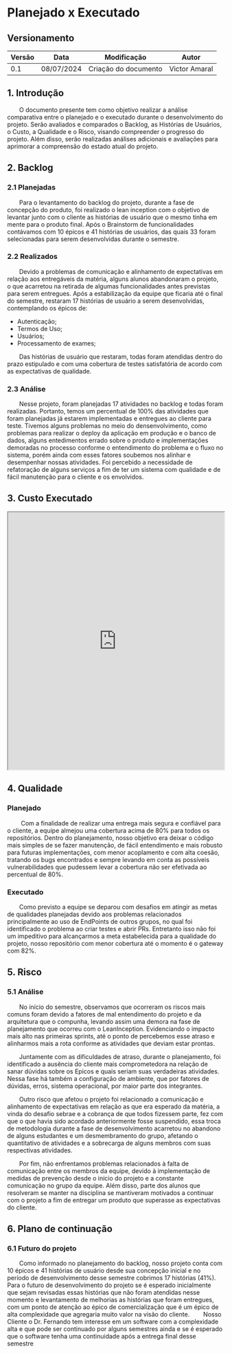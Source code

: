 
# Planejado x Executado

## Versionamento

| Versão | Data | Modificação | Autor |
|--|--|--|--|
|0.1| 08/07/2024 | Criação do documento | Victor Amaral |

## 1. Introdução

&emsp;&emsp;O documento presente tem como objetivo realizar a análise comparativa entre o planejado e o executado durante o desenvolvimento do projeto. Serão avaliados e comparados o Backlog, as Histórias de Usuários, o Custo, a Qualidade e o Risco, visando compreender o progresso do projeto. Além disso, serão realizadas análises adicionais e avaliações para aprimorar a compreensão do estado atual do projeto.

## 2. Backlog

### 2.1 Planejadas

&emsp;&emsp;Para o levantamento do backlog do projeto, durante a fase de concepção do produto, foi realizado o lean inception com o objetivo de levantar junto com o cliente as histórias de usuário que o mesmo tinha em mente para o produto final. Após o Brainstorm de funcionalidades contávamos com 10 épicos e 41 histórias de usuários, das quais 33 foram selecionadas para serem desenvolvidas durante o semestre.

### 2.2 Realizados

&emsp;&emsp;Devido a problemas de comunicação e alinhamento de expectativas em relação aos entregáveis da matéria, alguns alunos abandonaram o projeto, o que acarretou na retirada de algumas funcionalidades antes previstas para serem entregues. Após a estabilização da equipe que ficaria até o final do semestre, restaram 17 histórias de usuário a serem desenvolvidas, contemplando os épicos de:
- Autenticação;
- Termos de Uso;
- Usuários;
- Processamento de exames;

&emsp;&emsp;Das histórias de usuário que restaram, todas foram atendidas dentro do prazo estipulado e com uma cobertura de testes satisfatória de acordo com as expectativas de qualidade. 

### 2.3 Análise

&emsp;&emsp;Nesse projeto, foram planejadas 17 atividades no backlog e todas foram realizadas. Portanto, temos um percentual de 100% das atividades que foram planejadas já estarem implementadas e entregues ao cliente para teste. Tivemos alguns problemas no meio do densenvolvimento, como problemas para realizar o deploy da aplicação em produção e o banco de dados, alguns entedimentos errado sobre o produto e implementações demoradas no processo conforme o entendimento do problema e o fluxo no sistema, porém ainda com esses fatores soubemos nos alinhar e desempenhar nossas atividades. Foi percebido a necessidade de refatoração de alguns serviços a fim de ter um sistema com qualidade e de fácil manutenção para o cliente e os envolvidos.

## 3. Custo Executado

<iframe width=100% height="600" src="https://docs.google.com/spreadsheets/d/1Fs_Yda7rHD6GffYEKC2RexxuDrW3tt4wcln4dEhsF98/edit?usp=sharing/pubhtml?gid=0&amp;single=true&amp;widget=true&amp;headers=false"></iframe>

## 4. Qualidade

### Planejado

&emsp;&emsp; Com a finalidade de realizar uma entrega mais segura e confiável para o cliente, a equipe almejou uma cobertura acima de 80% para todos os repositórios. Dentro do planejamento, nosso objetivo era deixar o código mais simples de se fazer manutenção, de fácil entendimento e mais robusto para futuras implementações, com menor acoplamento e com alta coesão, tratando os bugs encontrados e sempre levando em conta as possíveis vulnerabilidades que pudessem levar a cobertura não ser efetivada ao percentual de 80%.

### Executado

&emsp;&emsp;Como previsto a equipe se deparou com desafios em atingir as metas de qualidades planejadas devido aos problemas relacionados principalmente ao uso de EndPoints de outros grupos, no qual foi identificado o problema ao criar testes e abrir PRs. Entretanto isso não foi um impeditivo para alcançarmos a meta estabelecida para a qualidade do projeto, nosso repositório com menor cobertura até o momento é o gateway com 82%.

## 5. Risco

### 5.1 Análise

&emsp;&emsp;No início do semestre, observamos que ocorreram os riscos mais comuns foram devido a fatores de mal entendimento do projeto e da arquitetura que o compunha, levando assim uma demora na fase de planejamento que ocorreu com o LeanInception. Evidenciando o impacto mais alto nas primeiras sprints, até o ponto de percebemos esse atraso e alinharmos mais a rota conforme as atividades que deviam estar prontas.

&emsp;&emsp;Juntamente com as dificuldades de atraso, durante o planejamento, foi identificado a ausência do cliente mais comprometedora na relação de sanar dúvidas sobre os Epicos e quais seriam suas verdadeiras atividades. Nessa fase há também a configuração de ambiente, que por fatores de dúvidas, erros, sistema operacional, por maior parte dos integrantes.

&emsp;&emsp;Outro risco que afetou o projeto foi relacionado a comunicação e alinhamento de expectativas em relação as que era esperado da matéria, a vinda do desafio sebrae e a cobrança de que todos fizessem parte, fez com que o que havia sido acordado anteriormente fosse suspendido, essa troca de metodologia durante a fase de desenvolvimento acarretou no abandono de alguns estudantes e um desmembramento do grupo, afetando o quantitativo de atividades e a sobrecarga de alguns membros com suas respectivas atividades.

&emsp;&emsp;Por fim, não enfrentamos problemas relacionados à falta de comunicação entre os membros da equipe, devido à implementação de medidas de prevenção desde o início do projeto e a constante comunicação no grupo da equipe. Além disso, parte dos alunos que resolveram se manter na disciplina se mantiveram motivados a continuar com o projeto a fim de entregar um produto que superasse as expectativas do cliente.

## 6. Plano de continuação

### 6.1 Futuro do projeto

&emsp;&emsp;Como informado no planejamento do backlog, nosso projeto conta com 10 épicos e 41 histórias de usuário desde sua concepção inicial e no período de desenvolvimento desse semestre cobrimos 17 histórias (41%). Para o futuro de desenvolvimento do projeto se é esperado inicialmente que sejam revisadas essas histórias que não foram atendidas nesse momento e levantamento de melhorias as histórias que foram entregues, com um ponto de atenção ao épico de comercialização que é um épico de alta complexidade que agregaria muito valor na visão do cliente.
&emsp;&emsp;Nosso Cliente o Dr. Fernando tem interesse em um software com a complexidade alta e que pode ser continuado por alguns semestres ainda e se é esperado que o software tenha uma continuidade após a entrega final desse semestre
